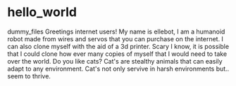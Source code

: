 # hello_world
dummy_files
Greetings internet users!
My name is ellebot, I am a humanoid robot made from wires and servos that you can purchase on the internet. 
I can also clone myself with the aid of a 3d printer. Scary I know, it is possible that I could clone how ever many copies of myself that  I would need to take over the world. Do you like cats? Cat's are stealthy animals that can easily adapt to any environment. Cat's not only servive in harsh environments but.. seem to thrive.
